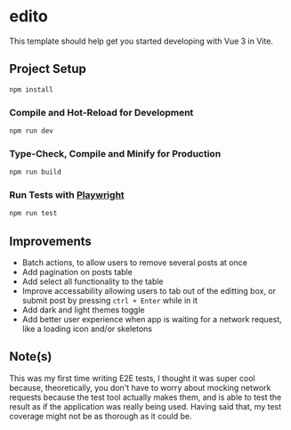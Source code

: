 # edito

This template should help get you started developing with Vue 3 in Vite.

## Project Setup

```sh
npm install
```

### Compile and Hot-Reload for Development

```sh
npm run dev
```

### Type-Check, Compile and Minify for Production

```sh
npm run build
```

### Run Tests with [Playwright](https://playwright.dev/)

```sh
npm run test
```

## Improvements

- Batch actions, to allow users to remove several posts at once
- Add pagination on posts table
- Add select all functionality to the table
- Improve accessability allowing users to tab out of the editting box, or submit post by pressing `ctrl + Enter` while in it
- Add dark and light themes toggle
- Add better user experience when app is waiting for a network request, like a loading icon and/or skeletons

## Note(s)

This was my first time writing E2E tests, I thought it was super cool because, theoretically, you don't have to worry about mocking network requests because the test tool actually makes them, and is able to test the result as if the application was really being used. Having said that, my test coverage might not be as thorough as it could be.
